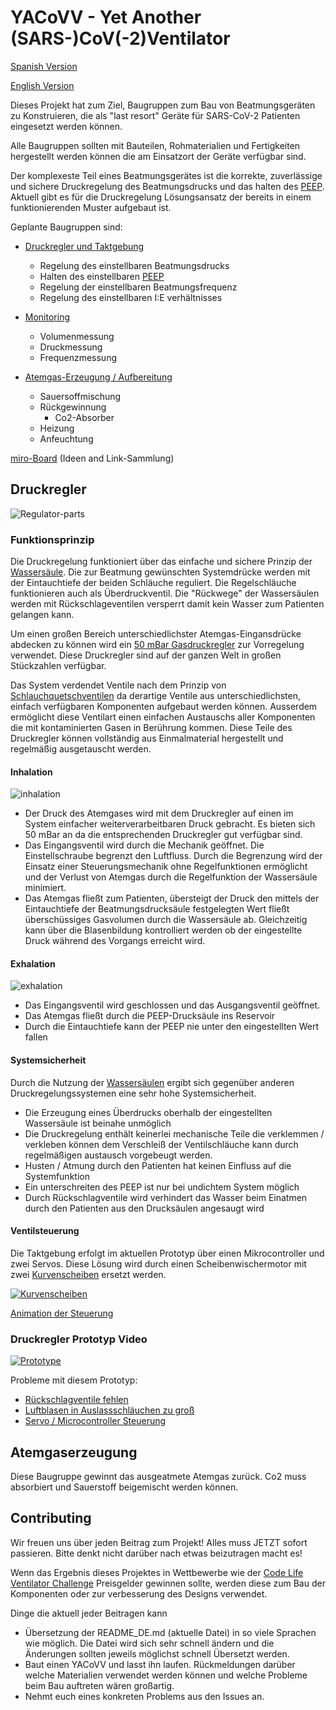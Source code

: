 # YACoVV - Yet Another (SARS-)CoV(-2)Ventilator

[Spanish Version](README_ES.md)

[English Version](README.md)

Dieses Projekt hat zum Ziel, Baugruppen zum Bau von Beatmungsgeräten zu Konstruieren, die als "last resort" Geräte für SARS-CoV-2 Patienten eingesetzt werden können.

Alle Baugruppen sollten mit Bauteilen, Rohmaterialien und Fertigkeiten hergestellt werden können die am Einsatzort der Geräte verfügbar sind.

Der komplexeste Teil eines Beatmungsgerätes ist die korrekte, zuverlässige und sichere Druckregelung des Beatmungsdrucks und das halten des [PEEP](https://de.wikipedia.org/wiki/Positiver_endexspiratorischer_Druck). Aktuell gibt es für die Druckregelung Lösungsansatz der bereits in einem funktionierenden Muster aufgebaut ist.

Geplante Baugruppen sind:

- [Druckregler und Taktgebung](#Druckregler)
    - Regelung des einstellbaren Beatmungsdrucks
    - Halten des einstellbaren [PEEP](https://de.wikipedia.org/wiki/Positiver_endexspiratorischer_Druck)
    - Regelung der einstellbaren Beatmungsfrequenz
    - Regelung des einstellbaren I:E verhältnisses

- [Monitoring](MONITORING_DE.md)
    - Volumenmessung
    - Druckmessung
    - Frequenzmessung

- [Atemgas-Erzeugung / Aufbereitung](#Atemgaserzeugung)
    - Sauersoffmischung
    - Rückgewinnung
        - Co2-Absorber
    - Heizung
    - Anfeuchtung

[miro-Board](https://miro.com/app/board/o9J_kuxCsRI=/) (Ideen and Link-Sammlung)

## Druckregler

![Regulator-parts](img/system.jpg)

### Funktionsprinzip

Die Druckregelung funktioniert über das einfache und sichere Prinzip der [Wassersäule](https://de.wikipedia.org/wiki/Meter_Wassers%C3%A4ule). Die zur Beatmung gewünschten Systemdrücke werden mit der Eintauchtiefe der beiden Schläuche reguliert. Die Regelschläuche funktionieren auch als Überdruckventil. Die "Rückwege" der Wassersäulen werden mit Rückschlageventilen versperrt damit kein Wasser zum Patienten gelangen kann.

Um einen großen Bereich unterschiedlichster Atemgas-Eingansdrücke abdecken zu können wird ein [50 mBar Gasdruckregler](https://www.campingaz.com/DE/p-25990-verstellbarer-regler-30-50-mbar.aspx) zur Vorregelung verwendet. Diese Druckregler sind auf der ganzen Welt in großen Stückzahlen verfügbar.

Das System verdendet Ventile nach dem Prinzip von [Schlauchquetschventilen](https://www.ako-armaturen.de/produkte/mechanische-schlauchquetschventile.html) da derartige Ventile aus unterschiedlichsten, einfach verfügbaren Komponenten aufgebaut werden können. Ausserdem ermöglicht diese Ventilart einen einfachen Austauschs aller Komponenten die mit kontaminierten Gasen in Berührung kommen. Diese Teile des Druckregler können vollständig aus Einmalmaterial hergestellt und regelmäßig ausgetauscht werden. 

#### Inhalation
![inhalation](img/insp.jpg)

- Der Druck des Atemgases wird mit dem Druckregler auf einen im System einfacher weiterverarbeitbaren Druck gebracht. Es bieten sich 50 mBar an da die entsprechenden Druckregler gut verfügbar sind.
- Das Eingangsventil wird durch die Mechanik geöffnet. Die Einstellschraube begrenzt den Luftfluss. Durch die Begrenzung wird der Einsatz einer Steuerungsmechanik ohne Regelfunktionen ermöglicht und der Verlust von Atemgas durch die Regelfunktion der Wassersäule minimiert.
- Das Atemgas fließt zum Patienten, übersteigt der Druck den mittels der Eintauchtiefe der Beatmungsdrucksäule festgelegten Wert fließt überschüssiges Gasvolumen durch die Wassersäule ab. Gleichzeitig kann über die Blasenbildung kontrolliert werden ob der eingestellte Druck während des Vorgangs erreicht wird.

#### Exhalation
![exhalation](img/exp.jpg)

- Das Eingangsventil wird geschlossen und das Ausgangsventil geöffnet.
- Das Atemgas fließt durch die PEEP-Drucksäule ins Reservoir
- Durch die Eintauchtiefe kann der PEEP nie unter den eingestellten Wert fallen

#### Systemsicherheit

Durch die Nutzung der [Wassersäulen](https://de.wikipedia.org/wiki/Meter_Wassers%C3%A4ule) ergibt sich gegenüber anderen Druckregelungssystemen eine sehr hohe Systemsicherheit.

- Die Erzeugung eines Überdrucks oberhalb der eingestellten Wassersäule ist beinahe unmöglich
- Die Druckregelung enthält keinerlei mechanische Teile die verklemmen / verkleben können dem Verschleiß der Ventilschläuche kann durch regelmäßigen austausch vorgebeugt werden.
- Husten / Atmung durch den Patienten hat keinen Einfluss auf die Systemfunktion
- Ein unterschreiten des PEEP ist nur bei undichtem System möglich
- Durch Rückschlagventile wird verhindert das Wasser beim Einatmen durch den Patienten aus den Drucksäulen angesaugt wird

#### Ventilsteuerung

Die Taktgebung erfolgt im aktuellen Prototyp über einen Mikrocontroller und zwei Servos. Diese Lösung wird durch einen Scheibenwischermotor mit zwei [Kurvenscheiben](https://de.wikipedia.org/wiki/Kurvenscheibe) ersetzt werden.

[![Kurvenscheiben](img/camdisc.png)](https://autode.sk/3dx6EbZ)

[Animation der Steuerung](https://autode.sk/3dx6EbZ)

### Druckregler Prototyp Video
[![Prototype](img/prototype.jpg)](https://www.youtube.com/watch?v=eBIlyaHW4l0)

Probleme mit diesem Prototyp:
- [Rückschlagventile fehlen](https://github.com/auenkind/YACoVV/issues/3)
- [Luftblasen in Auslassschläuchen zu groß](https://github.com/auenkind/YACoVV/issues/1)
- [Servo / Microcontroller Steuerung](https://github.com/auenkind/YACoVV/issues/2)

## Atemgaserzeugung
Diese Baugruppe gewinnt das ausgeatmete Atemgas zurück. Co2 muss absorbiert und Sauerstoff beigemischt werden können.

## Contributing
Wir freuen uns über jeden Beitrag zum Projekt! Alles muss JETZT sofort passieren. Bitte denkt nicht darüber nach etwas beizutragen macht es!

Wenn das Ergebnis dieses Projektes in Wettbewerbe wie der [Code Life Ventilator Challenge](https://www.agorize.com/en/challenges/code-life-challenge?lang=en) Preisgelder gewinnen sollte, werden diese zum Bau der Komponenten oder zur verbesserung des Designs verwendet.

Dinge die aktuell jeder Beitragen kann

- Übersetzung der README_DE.md (aktuelle Datei) in so viele Sprachen wie möglich. Die Datei wird sich sehr schnell ändern und die Änderungen sollten jeweils möglichst schnell Übersetzt werden.
- Baut einen YACoVV und lasst ihn laufen. Rückmeldungen darüber welche Materialien verwendet werden können und welche Probleme beim Bau auftreten wären großartig.
- Nehmt euch eines konkreten Problems aus den Issues an.